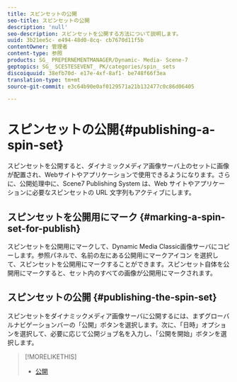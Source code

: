 ```yaml
---
title: スピンセットの公開
seo-title: スピンセットの公開
description: 'null'
seo-description: スピンセットを公開する方法について説明します。
uuid: 3b21ee5c- e494-48d0-8cq- cb7670d11f5b
contentOwner: 管理者
content-type: 参照
products: SG_ PREPERNEMENTMANAGER/Dynamic- Media- Scene-7
geptopics: SG_ SCESTESEVENT_ PK/categories/spin_ sets
discoiquuid: 38efb70d- e17e-4xf-8af1- be748f66f3ea
translation-type: tm+mt
source-git-commit: e3c64b90e0af0129571a21b132477c0c86d06405

---
```



# スピンセットの公開{#publishing-a-spin-set}

スピンセットを公開すると、ダイナミックメディア画像サーバ上のセットに画像が配置され、Webサイトやアプリケーションで使用できるようになります。さらに、公開処理中に、Scene7 Publishing System は、Web サイトやアプリケーションに必要なスピンセットの URL 文字列もアクティブにします。

## スピンセットを公開用にマーク {#marking-a-spin-set-for-publish}

スピンセットを公開用にマークして、Dynamic Media Classic画像サーバにコピーします。参照パネルで、名前の左にある公開用にマークアイコン  を選択して、スピンセットを公開用にマークすることができます。スピンセット自体を公開用にマークすると、セット内のすべての画像が公開用にマークされます。

## スピンセットの公開 {#publishing-the-spin-set}

スピンセットをダイナミックメディア画像サーバに公開するには、まずグローバルナビゲーションバーの「公開」ボタンを選択します。次に、「日時」オプションを選択して、必要に応じて公開ジョブ名を入力し、「公開を開始」ボタンを選択します。

>[!MORELIKETHIS]
>
>* [公開](publishing-files.md#publishing_files)


